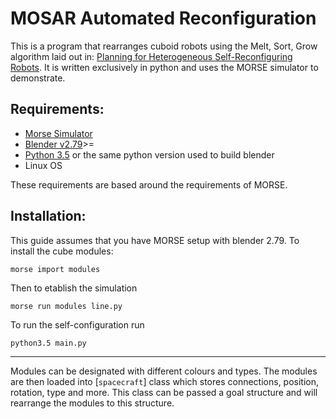 # MOSAR Automated Reconfiguration
This is a program that rearranges cuboid robots using the Melt, Sort, Grow algorithm laid out in: [Planning for Heterogeneous Self-Reconfiguring Robots](http://groups.csail.mit.edu/drl/publications/papers/MeltSortGrow.pdf). It is written exclusively in python and uses the MORSE simulator to demonstrate.

Requirements:
------------

- [Morse Simulator](https://github.com/morse-simulator/morse)
- [Blender v2.79](https://www.blender.org/download/releases/2-79)>=
- [Python 3.5](https://www.python.org/downloads/release/python-350/) or the same python version used to build blender
- Linux OS

These requirements are based around the requirements of MORSE.

Installation:
-------------

This guide assumes that you have MORSE setup with blender 2.79.
To install the cube modules:

    morse import modules

Then to etablish the simulation

    morse run modules line.py

To run the self-configuration run

    python3.5 main.py

---------

Modules can be designated with different colours and types.
The modules are then loaded into [`spacecraft`] class which stores connections, position, rotation, type and more. This class can be passed a goal structure and will rearrange the modules to this structure.
